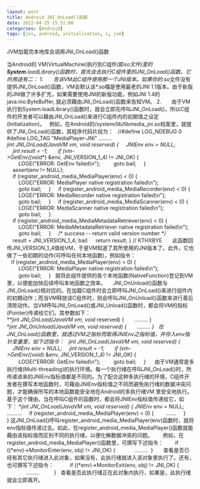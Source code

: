 ```yaml
---
layout: post
title: Android JNI_OnLoad()函数
date: 2012-04-25 15:51:00
categories: [Android]
tags: [jni, android, initialization, c, jvm]
---
```

JVM加载完本地库会调用JNI_OnLoad()函数

当Android的 VM(VirtualMachine)执行到C组件(即*so文件)里的**System**.loadLibrary()函数时，首先会去执行C组件里的JNI_OnLoad()函数。它的用途有二：
1.       告诉VM此C组件使用那一个JNI版本。如果你的*.so文件没有提供JNI_OnLoad()函数，VM会默认该*.so檔是使用最老的JNI 1.1版本。由于新版的JNI做了许多扩充，如果需要使用JNI的新版功能，例如JNI 1.4的 java.nio.ByteBuffer, 就必须藉由JNI_OnLoad()函数来告知VM。
2.       由于VM执行到System.loadLibrary()函数时，就会立即先呼叫JNI_OnLoad()，所以C组件的开发者可以藉由JNI_OnLoad()来进行C组件内的初期值之设定(Initialization)。
 
例如，在Android的/system/lib/libmedia_jni.so档案里，就提供了JNI_OnLoad()函数，其程序代码片段为：
 
//#define LOG_NDEBUG 0
#define LOG_TAG "MediaPlayer-JNI"
………
**jint **JNI_OnLoad(JavaVM* vm, void* reserved)
{
    JNIEnv* env = NULL;
    jint result = -1;
 
    if (vm->GetEnv((void**) &env, JNI_VERSION_1_4) != JNI_OK) {
        LOGE("ERROR: GetEnv failed\n");
        goto bail;
    }
    assert(env != NULL);
    if (register_android_media_MediaPlayer(env) < 0) {
        LOGE("ERROR: MediaPlayer native registration failed\n");
        goto bail;
    }
    if (register_android_media_MediaRecorder(env) < 0) {
        LOGE("ERROR: MediaRecorder native registration failed\n");
        goto bail;
    }
    if (register_android_media_MediaScanner(env) < 0) {
        LOGE("ERROR: MediaScanner native registration failed\n");
        goto bail;
    }
    if (register_android_media_MediaMetadataRetriever(env) < 0) {
        LOGE("ERROR: MediaMetadataRetriever native registration failed\n");
        goto bail;
    }
    /* success -- return valid version number */
    result = JNI_VERSION_1_4;
bail:
    return result;
}
// KTHXBYE
 
    此函数回传JNI_VERSION_1_4值给VM，于是VM知道了其所使用的JNI版本了。此外，它也做了一些初期的动作(可呼叫任何本地函数)，例如指令：
 
   if (register_android_media_MediaPlayer(env) < 0) {
        LOGE("ERROR: MediaPlayer native registration failed\n");
        goto bail;
    }
 
就将此组件提供的各个本地函数(NativeFunction)登记到VM里，以便能加快后续呼叫本地函数之效率。
    JNI_OnUnload()函数与JNI_OnLoad()相对应的。在加载C组件时会立即呼叫JNI_OnLoad()来进行组件内的初期动作；而当VM释放该C组件时，则会呼叫JNI_OnUnload()函数来进行善后清除动作。当VM呼叫JNI_OnLoad()或JNI_Unload()函数时，都会将VM的指标(Pointer)传递给它们，其参数如下：
 
**jint **JNI_OnLoad(JavaVM* vm, void* reserved)
{
      ………
}
 
**jint **JNI_OnUnload(JavaVM* vm, void* reserved)
{
      ………
}
 
在JNI_OnLoad()函数里，就透过VM之指标而取得JNIEnv之指标值，并存入env指针变量里，如下述指令：
 
**jint **JNI_OnLoad(JavaVM* vm, void* reserved)
{
    JNIEnv* env = NULL;
    jint result = -1;
 
    if (vm->GetEnv((void**) &env, JNI_VERSION_1_4) != JNI_OK) {
        LOGE("ERROR: GetEnv failed\n");
        goto bail;
    }
 
   由于VM通常是多执行绪(Multi-threading)的执行环境。每一个执行绪在呼叫JNI_OnLoad()时，所传递进来的JNIEnv指标值都是不同的。为了配合这种多执行绪的环境，C组件开发者在撰写本地函数时，可藉由JNIEnv指标值之不同而避免执行绪的数据冲突问题，才能确保所写的本地函数能安全地在Android的多执行绪VM 里安全地执行。基于这个理由，当在呼叫C组件的函数时，都会将JNIEnv指标值传递给它，如下：
**jint **JNI_OnLoad(JavaVM* vm, void* reserved)
{
JNIEnv* env = NULL;
  ……….
    if (register_android_media_MediaPlayer(env) < 0) {
       …….
    }
     }
这JNI_OnLoad()呼叫register_android_media_MediaPlayer(env)函数时，就将env指标值传递过去。如此，在register_android_media_MediaPlayer()函数就能藉由该指标值而区别不同的执行绪，以便化解数据冲突的问题。
      例如，在register_android_media_MediaPlayer()函数里，可撰写下述指令：
       if ((*env)->MonitorEnter(env, obj) != JNI_OK) {
            ………
 }
 
    查看是否已经有其它执行绪进入此对象，如果没有，此执行绪就进入该对象里执行了。还有，也可撰写下述指令：
 
        if ((*env)->MonitorExit(env, obj) != JNI_OK) {
             ………
         }
 
查看是否此执行绪正在此对象内执行，如果是，此执行绪就会立即离开。
